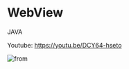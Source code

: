 # WebView
JAVA

Youtube: https://youtu.be/DCY64-hseto

![from](https://user-images.githubusercontent.com/71060268/144792152-c48b4bce-ba1e-40bc-8c10-3b614ad56e04.png)
